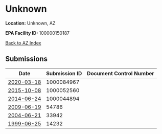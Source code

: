 # Unknown

**Location:** Unknown, AZ

**EPA Facility ID:** 100000150187

[Back to AZ Index](../../index.md)

## Submissions

| Date | Submission ID | Document Control Number |
|------|--------------|-------------------------|
| [2020-03-18](submissions/1000084967.md) | 1000084967 |  |
| [2015-10-08](submissions/1000052560.md) | 1000052560 |  |
| [2014-06-24](submissions/1000044894.md) | 1000044894 |  |
| [2009-06-19](submissions/54786.md) | 54786 |  |
| [2004-06-21](submissions/33942.md) | 33942 |  |
| [1999-06-25](submissions/14232.md) | 14232 |  |
